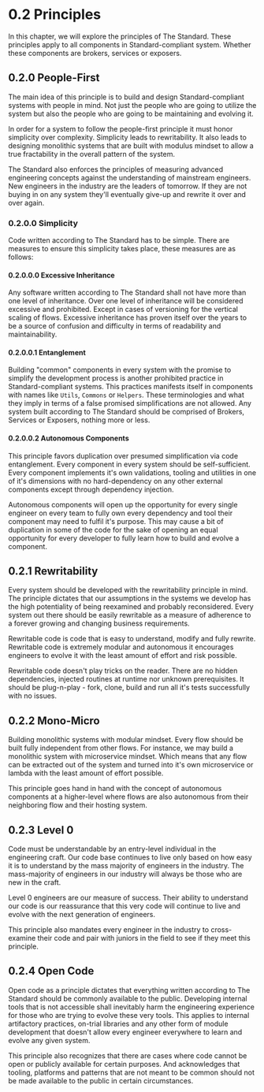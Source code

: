 # 0.2 Principles
In this chapter, we will explore the principles of The Standard. These principles apply to all components in Standard-compliant system. Whether these components are brokers, services or exposers.

## 0.2.0 People-First
The main idea of this principle is to build and design Standard-compliant systems with people in mind. Not just the people who are going to utilize the system but also the people who are going to be maintaining and evolving it.

In order for a system to follow the people-first principle it must honor simplicity over complexity. Simplicity leads to rewritability. It also leads to designing monolithic systems that are built with modulus mindset to allow a true fractability in the overall pattern of the system.

The Standard also enforces the principles of measuring advanced engineering concepts against the understanding of mainstream engineers. New engineers in the industry are the leaders of tomorrow. If they are not buying in on any system they'll eventually give-up and rewrite it over and over again.

### 0.2.0.0 Simplicity
Code written according to The Standard has to be simple. There are measures to ensure this simplicity takes place, these measures are as follows:

#### 0.2.0.0.0 Excessive Inheritance
Any software written according to The Standard shall not have more than one level of inheritance. Over one level of inheritance will be considered excessive and prohibited. Except in cases of versioning for the vertical scaling of flows. Excessive inheritance has proven itself over the years to be a source of confusion and difficulty in terms of readability and maintainability.

#### 0.2.0.0.1 Entanglement
Building "common" components in every system with the promise to simplify the development process is another prohibited practice in Standard-compliant systems. This practices manifests itself in components with names like `Utils`, `Commons` or `Helpers`. These terminologies and what they imply in terms of a false promised simplifications are not allowed. Any system built according to The Standard should be comprised of Brokers, Services or Exposers, nothing more or less.

#### 0.2.0.0.2 Autonomous Components
This principle favors duplication over presumed simplification via code entanglement. Every component in every system should be self-sufficient. Every component implements it's own validations, tooling and utilities in one of it's dimensions with no hard-dependency on any other external components except through dependency injection.

Autonomous components will open up the opportunity for every single engineer on every team to fully own every dependency and tool their component may need to fulfil it's purpose. This may cause a bit of duplication in some of the code for the sake of opening an equal opportunity for every developer to fully learn how to build and evolve a component.

## 0.2.1 Rewritability
Every system should be developed with the rewritability principle in mind. The principle dictates that our assumptions in the systems we develop has the high potentiality of being reexamined and probably reconsidered. Every system out there should be easily rewritable as a measure of adherence to a forever growing and changing business requirements.

Rewritable code is code that is easy to understand, modify and fully rewrite. Rewritable code is extremely modular and autonomous it encourages engineers to evolve it with the least amount of effort and risk possible.

Rewritable code doesn't play tricks on the reader. There are no hidden dependencies, injected routines at runtime nor unknown prerequisites. It should be plug-n-play - fork, clone, build and run all it's tests successfully with no issues. 

## 0.2.2 Mono-Micro
Building monolithic systems with modular mindset. Every flow should be built fully independent from other flows. For instance, we may build a monolithic system with microservice mindset. Which means that any flow can be extracted out of the system and turned into it's own microservice or lambda with the least amount of effort possible.

This principle goes hand in hand with the concept of autonomous components at a higher-level where flows are also autonomous from their neighboring flow and their hosting system.

## 0.2.3 Level 0
Code must be understandable by an entry-level individual in the engineering craft. Our code base continues to live only based on how easy it is to understand by the mass majority of engineers in the industry. The mass-majority of engineers in our industry will always be those who are new in the craft.

Level 0 engineers are our measure of success. Their ability to understand our code is our reassurance that this very code will continue to live and evolve with the next generation of engineers.

This principle also mandates every engineer in the industry to cross-examine their code and pair with juniors in the field to see if they meet this principle.

## 0.2.4 Open Code
Open code as a principle dictates that everything written according to The Standard should be commonly available to the public. Developing internal tools that is not accessible shall inevitably harm the engineering experience for those who are trying to evolve these very tools. This applies to internal artifactory practices, on-trial libraries and any other form of module development that doesn't allow every engineer everywhere to learn and evolve any given system.

This principle also recognizes that there are cases where code cannot be open or publicly available for certain purposes. And acknowledges that tooling, platforms and patterns that are not meant to be common should not be made available to the public in certain circumstances.